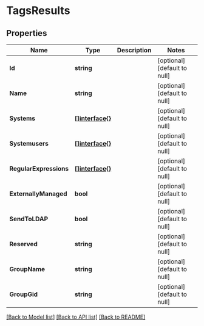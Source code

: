 # TagsResults

## Properties
Name | Type | Description | Notes
------------ | ------------- | ------------- | -------------
**Id** | **string** |  | [optional] [default to null]
**Name** | **string** |  | [optional] [default to null]
**Systems** | [**[]interface{}**](interface{}.md) |  | [optional] [default to null]
**Systemusers** | [**[]interface{}**](interface{}.md) |  | [optional] [default to null]
**RegularExpressions** | [**[]interface{}**](interface{}.md) |  | [optional] [default to null]
**ExternallyManaged** | **bool** |  | [optional] [default to null]
**SendToLDAP** | **bool** |  | [optional] [default to null]
**Reserved** | **string** |  | [optional] [default to null]
**GroupName** | **string** |  | [optional] [default to null]
**GroupGid** | **string** |  | [optional] [default to null]

[[Back to Model list]](../README.md#documentation-for-models) [[Back to API list]](../README.md#documentation-for-api-endpoints) [[Back to README]](../README.md)


